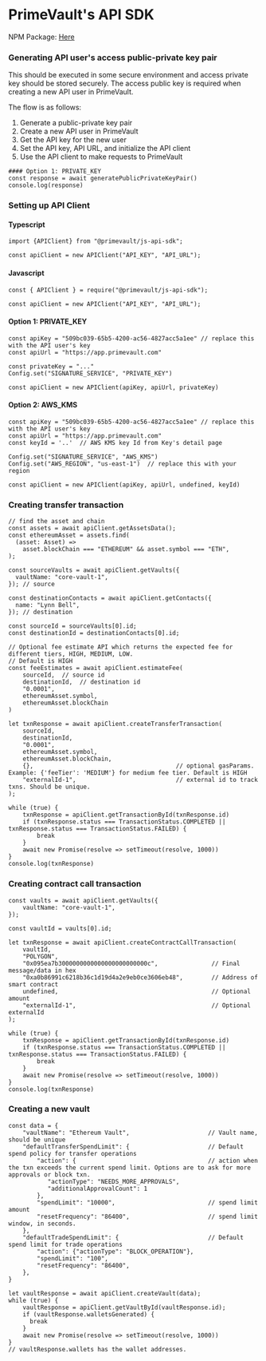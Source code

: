 # PrimeVault's API SDK

NPM Package: [Here](https://www.npmjs.com/package/@primevault/js-api-sdk)

### Generating API user's access public-private key pair
This should be executed in some secure environment and access private key should be stored securely.
The access public key is required when creating a new API user in PrimeVault.

The flow is as follows:
1. Generate a public-private key pair
2. Create a new API user in PrimeVault
3. Get the API key for the new user
4. Set the API key, API URL, and initialize the API client
5. Use the API client to make requests to PrimeVault

```
#### Option 1: PRIVATE_KEY
const response = await generatePublicPrivateKeyPair()
console.log(response)

```

### Setting up API Client


#### Typescript 
```
import {APIClient} from "@primevault/js-api-sdk";

const apiClient = new APIClient("API_KEY", "API_URL");
```

#### Javascript
```
const { APIClient } = require("@primevault/js-api-sdk");

const apiClient = new APIClient("API_KEY", "API_URL");
```

#### Option 1: PRIVATE_KEY

```
const apiKey = "509bc039-65b5-4200-ac56-4827acc5a1ee" // replace this with the API user's key
const apiUrl = "https://app.primevault.com"

const privateKey = "..."
Config.set("SIGNATURE_SERVICE", "PRIVATE_KEY")

const apiClient = new APIClient(apiKey, apiUrl, privateKey)
```

#### Option 2: AWS_KMS

```
const apiKey = "509bc039-65b5-4200-ac56-4827acc5a1ee" // replace this with the API user's key
const apiUrl = "https://app.primevault.com"
const keyId = '..'  // AWS KMS key Id from Key's detail page

Config.set("SIGNATURE_SERVICE", "AWS_KMS")
Config.set("AWS_REGION", "us-east-1")  // replace this with your region

const apiClient = new APIClient(apiKey, apiUrl, undefined, keyId)
```

### Creating transfer transaction
```
// find the asset and chain
const assets = await apiClient.getAssetsData();
const ethereumAsset = assets.find(
  (asset: Asset) =>
    asset.blockChain === "ETHEREUM" && asset.symbol === "ETH",
);

const sourceVaults = await apiClient.getVaults({
  vaultName: "core-vault-1",
}); // source

const destinationContacts = await apiClient.getContacts({
  name: "Lynn Bell",
}); // destination

const sourceId = sourceVaults[0].id;
const destinationId = destinationContacts[0].id;

// Optional fee estimate API which returns the expected fee for different tiers, HIGH, MEDIUM, LOW.
// Default is HIGH
const feeEstimates = await apiClient.estimateFee(
    sourceId,  // source id
    destinationId,  // destination id
    "0.0001",
    ethereumAsset.symbol,
    ethereumAsset.blockChain
)

let txnResponse = await apiClient.createTransferTransaction(
    sourceId,
    destinationId,
    "0.0001",
    ethereumAsset.symbol,
    ethereumAsset.blockChain,
    {},                                        // optional gasParams. Example: {'feeTier': 'MEDIUM'} for medium fee tier. Default is HIGH
    "externalId-1",                            // external id to track txns. Should be unique.
);

while (true) {
    txnResponse = apiClient.getTransactionById(txnResponse.id)
    if (txnResponse.status === TransactionStatus.COMPLETED || txnResponse.status === TransactionStatus.FAILED) {
        break
    }
    await new Promise(resolve => setTimeout(resolve, 1000))
}
console.log(txnResponse)
```

### Creating contract call transaction

```
const vaults = await apiClient.getVaults({
    vaultName: "core-vault-1",
});

const vaultId = vaults[0].id;

let txnResponse = await apiClient.createContractCallTransaction(
    vaultId,
    "POLYGON",
    "0x095ea7b3000000000000000000000000c",               // Final message/data in hex
    "0xa0b86991c6218b36c1d19d4a2e9eb0ce3606eb48",        // Address of smart contract
    undefined,                                           // Optional amount     
    "externalId-1",                                      // Optional externalId
);

while (true) {
    txnResponse = apiClient.getTransactionById(txnResponse.id)
    if (txnResponse.status === TransactionStatus.COMPLETED || txnResponse.status === TransactionStatus.FAILED) {
        break
    }
    await new Promise(resolve => setTimeout(resolve, 1000))
}
console.log(txnResponse)

```

### Creating a new vault
```
const data = {
    "vaultName": "Ethereum Vault",                      // Vault name, should be unique
    "defaultTransferSpendLimit": {                      // Default spend policy for transfer operations
        "action": {                                     // action when the txn exceeds the current spend limit. Options are to ask for more approvals or block txn.
           "actionType": "NEEDS_MORE_APPROVALS",
           "additionalApprovalCount": 1
        },
        "spendLimit": "10000",                          // spend limit amount
        "resetFrequency": "86400",                      // spend limit window, in seconds.
    },
    "defaultTradeSpendLimit": {                         // Default spend limit for trade operations
        "action": {"actionType": "BLOCK_OPERATION"},
        "spendLimit": "100",
        "resetFrequency": "86400", 
    },
}

let vaultResponse = await apiClient.createVault(data);
while (true) {
    vaultResponse = apiClient.getVaultById(vaultResponse.id);
    if (vaultResponse.walletsGenerated) {
      break
    }
    await new Promise(resolve => setTimeout(resolve, 1000))
}
// vaultResponse.wallets has the wallet addresses.
```
